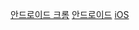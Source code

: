 
  
  [안드로이드 크롬](intent://rectrade?movePage=myPage/announceList#Intent;scheme=rectrade;package=kr.rectrade;end;)
  [안드로이드](rectrade://rectrade?movePage=myPage/announceList)
  [iOS](rectrade://?movePage=myPage/announceList)
